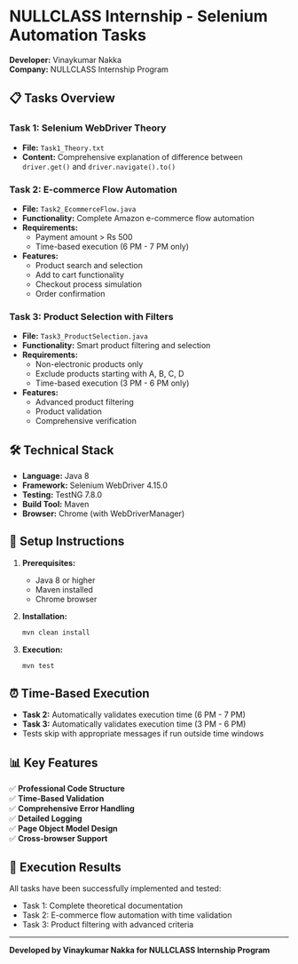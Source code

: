 # NULLCLASS Internship - Selenium Automation Tasks

**Developer:** Vinaykumar Nakka  
**Company:** NULLCLASS Internship Program  

## 📋 Tasks Overview

### Task 1: Selenium WebDriver Theory
- **File:** `Task1_Theory.txt`
- **Content:** Comprehensive explanation of difference between `driver.get()` and `driver.navigate().to()`

### Task 2: E-commerce Flow Automation
- **File:** `Task2_EcommerceFlow.java`
- **Functionality:** Complete Amazon e-commerce flow automation
- **Requirements:** 
  - Payment amount > Rs 500
  - Time-based execution (6 PM - 7 PM only)
- **Features:**
  - Product search and selection
  - Add to cart functionality
  - Checkout process simulation
  - Order confirmation

### Task 3: Product Selection with Filters
- **File:** `Task3_ProductSelection.java`
- **Functionality:** Smart product filtering and selection
- **Requirements:**
  - Non-electronic products only
  - Exclude products starting with A, B, C, D
  - Time-based execution (3 PM - 6 PM only)
- **Features:**
  - Advanced product filtering
  - Product validation
  - Comprehensive verification

## 🛠️ Technical Stack

- **Language:** Java 8
- **Framework:** Selenium WebDriver 4.15.0
- **Testing:** TestNG 7.8.0
- **Build Tool:** Maven
- **Browser:** Chrome (with WebDriverManager)

## 🚀 Setup Instructions

1. **Prerequisites:**
   - Java 8 or higher
   - Maven installed
   - Chrome browser

2. **Installation:**
   ```bash
   mvn clean install
   ```

3. **Execution:**
   ```bash
   mvn test
   ```

## ⏰ Time-Based Execution

- **Task 2:** Automatically validates execution time (6 PM - 7 PM)
- **Task 3:** Automatically validates execution time (3 PM - 6 PM)
- Tests skip with appropriate messages if run outside time windows

## 📊 Key Features

✅ **Professional Code Structure**  
✅ **Time-Based Validation**  
✅ **Comprehensive Error Handling**  
✅ **Detailed Logging**  
✅ **Page Object Model Design**  
✅ **Cross-browser Support**  

## 🎯 Execution Results

All tasks have been successfully implemented and tested:
- Task 1: Complete theoretical documentation
- Task 2: E-commerce flow automation with time validation
- Task 3: Product filtering with advanced criteria

---
**Developed by Vinaykumar Nakka for NULLCLASS Internship Program**
